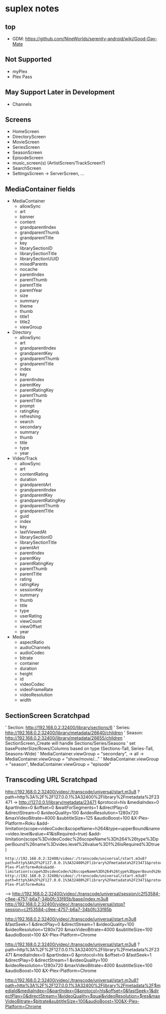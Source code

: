# suplex notes #

## top ##
* GDM: https://github.com/NineWorlds/serenity-android/wiki/Good-Day-Mate

## Not Supported ##
* myPlex
* Plex Pass

## May Support Later in Development ##
* Channels

## Screens ##
* HomeScreen
* DirectoryScreen
* MovieScreen
* SeriesScreen
* SeasonScreen
* EpisodeScreen
* music_screen(s) (ArtistScreen/TrackScreen?)
* SearchScreen
* SettingsScreen -> ServerScreen, ...

## MediaContainer fields ##
* MediaContainer
    * allowSync
    * art
    * banner
    * content
    * grandparentIndex
    * grandparentThumb
    * grandparentTitle
    * key
    * librarySectionID
    * librarySectionTitle
    * librarySectionUUID
    * mixedParents
    * nocache
    * parentIndex
    * parentThumb
    * parentTitle
    * parentYear
    * size
    * summary
    * theme
    * thumb
    * title1
    * title2
    * viewGroup
* Directory
    * allowSync
    * art
    * grandparentIndex
    * grandparentKey
    * grandparentThumb
    * grandparentTitle
    * index
    * key
    * parentIndex
    * parentKey
    * parentRatingKey
    * parentThumb
    * parentTitle
    * prompt
    * ratingKey
    * refreshing
    * search
    * secondary
    * summary
    * thumb
    * title
    * type
    * year
* Video/Track
    * allowSync
    * art
    * contentRating
    * duration
    * grandparentArt
    * grandparentIndex
    * grandparentKey
    * grandparentRatingKey
    * grandparentThumb
    * grandparentTitle
    * guid
    * index
    * key
    * lastViewedAt
    * librarySectionID
    * librarySectionTitle
    * parentArt
    * parentIndex
    * parentKey
    * parentRatingKey
    * parentThumb
    * parentTitle
    * rating
    * ratingKey
    * sessionKey
    * summary
    * thumb
    * title
    * type
    * userRating
    * viewCount
    * viewOffset
    * year
* Media
    * aspectRatio
    * audioChannels
    * audioCodec
    * bitrate
    * container
    * duration
    * height
    * id
    * videoCodec
    * videoFrameRate
    * videoResolution
    * width

## SectionScreen Scratchpad ##

' Section: http://192.168.0.2:32400/library/sections/6
' Series:  http://192.168.0.2:32400/library/metadata/26640/children
' Season:  http://192.168.0.2:32400/library/metadata/26655/children
' SectionScreen_Create will handle Sections/Series/Seasons
' set basePosterSize/Rows/Columns based on type (Sections-Tall, Series-Tall, Seasons-Wide)
' MediaContainer.viewGroup = "secondary", -> all -> MediaContainer.viewGroup = "show/movie/..."
' MediaContainer.viewGroup = "season", MediaContainer.viewGroup = "episode"

## Transcoding URL Scratchpad ##

http://192.168.0.2:32400/video/:/transcode/universal/start.m3u8
    ?path=http%3A%2F%2F127.0.0.1%3A32400%2Flibrary%2Fmetadata%2F23471 -> http://127.0.0.1/library/metadata/23471
    &protocol=hls
    &mediaIndex=0
    &partIndex=0
    &offset=0
    &waitForSegments=1
    &directPlay=0
    &directStream=0
    &videoQuality=100
    &videoResolution=1280x720
    &maxVideoBitrate=4000
    &subtitleSize=125
    &audioBoost=100
    &X-Plex-Platform=Roku
    &add-limitation(scope=videoCodec&scopeName=h264&type=upperBound&name=video.level&value=41&isRequired=true)
    &add-limitation(scope%3DvideoCodec%26scopeName%3Dh264%26type%3DpperBound%26name%3Dvideo.level%26value%3D1%26isRequired%3Dtrue)

    http://192.168.0.2:32400/video/:/transcode/universal/start.m3u8?path=http%3A%2F%2F127.0.0.1%3A32400%2Flibrary%2Fmetadata%2F23471&protocol=hls&mediaIndex=0&partIndex=0&offset=0&waitForSegments=1&directPlay=0&directStream=0&videoQuality=100&videoResolution=1280x720&maxVideoBitrate=4000&subtitleSize=125&audioBoost=100&X-Plex-Platform=Roku&add-limitation(scope%3DvideoCodec%26scopeName%3Dh264%26type%3DpperBound%26name%3Dvideo.level%26value%3D1%26isRequired%3Dtrue)
    http://192.168.0.2:32400/video/:/transcode/universal/start.m3u8?path=http%3A%2F%2F127.0.0.1%3A32400%2Flibrary%2Fmetadata%2F23471&protocol=hls&mediaIndex=0&partIndex=0&offset=0&waitForSegments=1&directPlay=0&directStream=0&videoQuality=100&videoResolution=1280x720&maxVideoBitrate=4000&subtitleSize=125&audioBoost=100&X-Plex-Platform=Roku
-->
    http://192.168.0.2:32400/video/:/transcode/universal/session/c2f53584-c9ee-4757-b6a7-34b0fc33f85b/base/index.m3u8
    http://192.168.0.2:32400/video/:/transcode/universal/stop?session=c2f53584-c9ee-4757-b6a7-34b0fc33f85b

http://192.168.0.2:32400/video/:/transcode/universal/start.m3u8
    &fastSeek=1
    &directPlay=0
    &directStream=1
    &videoQuality=100
    &videoResolution=1280x720
    &maxVideoBitrate=4000
    &subtitleSize=100
    &audioBoost=100
    &X-Plex-Platform=Chrome

http://192.168.0.2:32400/video/:/transcode/universal/start.m3u8
    ?path=http%3A%2F%2F127.0.0.1%3A32400%2Flibrary%2Fmetadata%2F23471
    &mediaIndex=0
    &partIndex=0
    &protocol=hls
    &offset=0
    &fastSeek=1
    &directPlay=0
    &directStream=1
    &videoQuality=100
    &videoResolution=1280x720
    &maxVideoBitrate=4000
    &subtitleSize=100
    &audioBoost=100
    &X-Plex-Platform=Chrome

http://192.168.0.2:32400/video/:/transcode/universal/start.m3u8?path=http%3A%2F%2F127.0.0.1%3A32400%2Flibrary%2Fmetadata%2F$mediaId&mediaIndex=0&partIndex=0&protocol=hls&offset=0&fastSeek=1&directPlay=0&directStream=1&videoQuality=$qual&videoResolution=$res&maxVideoBitrate=$bitrate&subtitleSize=100&audioBoost=100&X-Plex-Platform=Chrome
